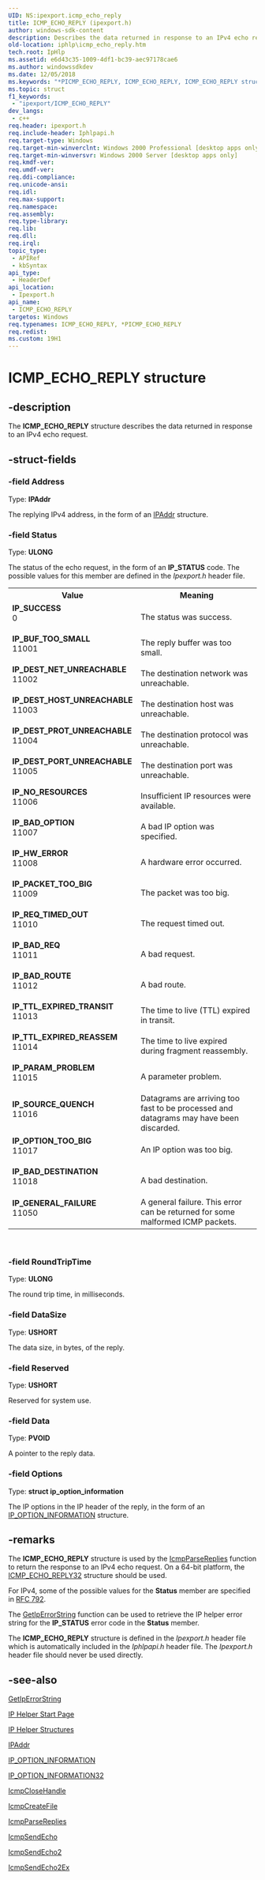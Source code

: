 ```yaml
---
UID: NS:ipexport.icmp_echo_reply
title: ICMP_ECHO_REPLY (ipexport.h)
author: windows-sdk-content
description: Describes the data returned in response to an IPv4 echo request.
old-location: iphlp\icmp_echo_reply.htm
tech.root: IpHlp
ms.assetid: e6d43c35-1009-4df1-bc39-aec97178cae6
ms.author: windowssdkdev
ms.date: 12/05/2018
ms.keywords: "*PICMP_ECHO_REPLY, ICMP_ECHO_REPLY, ICMP_ECHO_REPLY structure [IP Helper], IP_BAD_DESTINATION, IP_BAD_OPTION, IP_BAD_REQ, IP_BAD_ROUTE, IP_BUF_TOO_SMALL, IP_DEST_HOST_UNREACHABLE, IP_DEST_NET_UNREACHABLE, IP_DEST_PORT_UNREACHABLE, IP_DEST_PROT_UNREACHABLE, IP_GENERAL_FAILURE, IP_HW_ERROR, IP_NO_RESOURCES, IP_OPTION_TOO_BIG, IP_PACKET_TOO_BIG, IP_PARAM_PROBLEM, IP_REQ_TIMED_OUT, IP_SOURCE_QUENCH, IP_SUCCESS, IP_TTL_EXPIRED_REASSEM, IP_TTL_EXPIRED_TRANSIT, PICMP_ECHO_REPLY, PICMP_ECHO_REPLY structure pointer [IP Helper], _iphlp_icmp_echo_reply, ipexport/ICMP_ECHO_REPLY, ipexport/PICMP_ECHO_REPLY, iphlp.icmp_echo_reply"
ms.topic: struct
f1_keywords: 
 - "ipexport/ICMP_ECHO_REPLY"
dev_langs:
 - c++
req.header: ipexport.h
req.include-header: Iphlpapi.h
req.target-type: Windows
req.target-min-winverclnt: Windows 2000 Professional [desktop apps only]
req.target-min-winversvr: Windows 2000 Server [desktop apps only]
req.kmdf-ver: 
req.umdf-ver: 
req.ddi-compliance: 
req.unicode-ansi: 
req.idl: 
req.max-support: 
req.namespace: 
req.assembly: 
req.type-library: 
req.lib: 
req.dll: 
req.irql: 
topic_type:
 - APIRef
 - kbSyntax
api_type:
 - HeaderDef
api_location:
 - Ipexport.h
api_name:
 - ICMP_ECHO_REPLY
targetos: Windows
req.typenames: ICMP_ECHO_REPLY, *PICMP_ECHO_REPLY
req.redist: 
ms.custom: 19H1
---
```


# ICMP_ECHO_REPLY structure


## -description


The 
<b>ICMP_ECHO_REPLY</b> structure describes the data returned in response to an IPv4 echo request.


## -struct-fields




### -field Address

Type: <b>IPAddr</b>

The replying IPv4 address, in the form of an <a href="https://docs.microsoft.com/windows/desktop/api/inaddr/ns-inaddr-in_addr">IPAddr</a> structure.


### -field Status

Type: <b>ULONG</b>

The status of the echo request, in the form of an <b>IP_STATUS</b> code. The possible values for this member are defined in the <i>Ipexport.h</i> header file. 

<table>
<tr>
<th>Value</th>
<th>Meaning</th>
</tr>
<tr>
<td width="40%"><a id="IP_SUCCESS"></a><a id="ip_success"></a><dl>
<dt><b>IP_SUCCESS</b></dt>
<dt>0</dt>
</dl>
</td>
<td width="60%">
The status was success.

</td>
</tr>
<tr>
<td width="40%"><a id="IP_BUF_TOO_SMALL"></a><a id="ip_buf_too_small"></a><dl>
<dt><b>IP_BUF_TOO_SMALL</b></dt>
<dt>11001</dt>
</dl>
</td>
<td width="60%">
The reply buffer was too small.

</td>
</tr>
<tr>
<td width="40%"><a id="IP_DEST_NET_UNREACHABLE"></a><a id="ip_dest_net_unreachable"></a><dl>
<dt><b>IP_DEST_NET_UNREACHABLE</b></dt>
<dt>11002</dt>
</dl>
</td>
<td width="60%">
The destination network was unreachable. 

</td>
</tr>
<tr>
<td width="40%"><a id="IP_DEST_HOST_UNREACHABLE"></a><a id="ip_dest_host_unreachable"></a><dl>
<dt><b>IP_DEST_HOST_UNREACHABLE</b></dt>
<dt>11003</dt>
</dl>
</td>
<td width="60%">
The destination host was unreachable. 

</td>
</tr>
<tr>
<td width="40%"><a id="IP_DEST_PROT_UNREACHABLE"></a><a id="ip_dest_prot_unreachable"></a><dl>
<dt><b>IP_DEST_PROT_UNREACHABLE</b></dt>
<dt>11004</dt>
</dl>
</td>
<td width="60%">
The destination protocol was unreachable. 

</td>
</tr>
<tr>
<td width="40%"><a id="IP_DEST_PORT_UNREACHABLE"></a><a id="ip_dest_port_unreachable"></a><dl>
<dt><b>IP_DEST_PORT_UNREACHABLE</b></dt>
<dt>11005</dt>
</dl>
</td>
<td width="60%">
The destination port was unreachable. 

</td>
</tr>
<tr>
<td width="40%"><a id="IP_NO_RESOURCES"></a><a id="ip_no_resources"></a><dl>
<dt><b>IP_NO_RESOURCES</b></dt>
<dt>11006</dt>
</dl>
</td>
<td width="60%">
Insufficient IP resources were available.

</td>
</tr>
<tr>
<td width="40%"><a id="IP_BAD_OPTION_"></a><a id="ip_bad_option_"></a><dl>
<dt><b>IP_BAD_OPTION </b></dt>
<dt>11007</dt>
</dl>
</td>
<td width="60%">
A bad IP option was specified.

</td>
</tr>
<tr>
<td width="40%"><a id="IP_HW_ERROR"></a><a id="ip_hw_error"></a><dl>
<dt><b>IP_HW_ERROR</b></dt>
<dt>11008</dt>
</dl>
</td>
<td width="60%">
A hardware error occurred.

</td>
</tr>
<tr>
<td width="40%"><a id="IP_PACKET_TOO_BIG"></a><a id="ip_packet_too_big"></a><dl>
<dt><b>IP_PACKET_TOO_BIG</b></dt>
<dt>11009</dt>
</dl>
</td>
<td width="60%">
The packet was too big.

</td>
</tr>
<tr>
<td width="40%"><a id="IP_REQ_TIMED_OUT"></a><a id="ip_req_timed_out"></a><dl>
<dt><b>IP_REQ_TIMED_OUT</b></dt>
<dt>11010</dt>
</dl>
</td>
<td width="60%">
The request timed out.

</td>
</tr>
<tr>
<td width="40%"><a id="IP_BAD_REQ"></a><a id="ip_bad_req"></a><dl>
<dt><b>IP_BAD_REQ</b></dt>
<dt>11011</dt>
</dl>
</td>
<td width="60%">
A bad request.

</td>
</tr>
<tr>
<td width="40%"><a id="IP_BAD_ROUTE"></a><a id="ip_bad_route"></a><dl>
<dt><b>IP_BAD_ROUTE</b></dt>
<dt>11012</dt>
</dl>
</td>
<td width="60%">
A bad route.

</td>
</tr>
<tr>
<td width="40%"><a id="IP_TTL_EXPIRED_TRANSIT"></a><a id="ip_ttl_expired_transit"></a><dl>
<dt><b>IP_TTL_EXPIRED_TRANSIT</b></dt>
<dt>11013</dt>
</dl>
</td>
<td width="60%">
The time to live (TTL) expired in transit. 

</td>
</tr>
<tr>
<td width="40%"><a id="IP_TTL_EXPIRED_REASSEM"></a><a id="ip_ttl_expired_reassem"></a><dl>
<dt><b>IP_TTL_EXPIRED_REASSEM</b></dt>
<dt>11014</dt>
</dl>
</td>
<td width="60%">
The time to live expired during fragment reassembly. 

</td>
</tr>
<tr>
<td width="40%"><a id="IP_PARAM_PROBLEM"></a><a id="ip_param_problem"></a><dl>
<dt><b>IP_PARAM_PROBLEM</b></dt>
<dt>11015</dt>
</dl>
</td>
<td width="60%">
A parameter problem. 

</td>
</tr>
<tr>
<td width="40%"><a id="IP_SOURCE_QUENCH"></a><a id="ip_source_quench"></a><dl>
<dt><b>IP_SOURCE_QUENCH</b></dt>
<dt>11016</dt>
</dl>
</td>
<td width="60%">
Datagrams are arriving too fast to be processed and datagrams may have been discarded. 

</td>
</tr>
<tr>
<td width="40%"><a id="IP_OPTION_TOO_BIG"></a><a id="ip_option_too_big"></a><dl>
<dt><b>IP_OPTION_TOO_BIG</b></dt>
<dt>11017</dt>
</dl>
</td>
<td width="60%">
An IP option was too big. 

</td>
</tr>
<tr>
<td width="40%"><a id="IP_BAD_DESTINATION"></a><a id="ip_bad_destination"></a><dl>
<dt><b>IP_BAD_DESTINATION</b></dt>
<dt>11018</dt>
</dl>
</td>
<td width="60%">
A bad destination. 

</td>
</tr>
<tr>
<td width="40%"><a id="IP_GENERAL_FAILURE"></a><a id="ip_general_failure"></a><dl>
<dt><b>IP_GENERAL_FAILURE</b></dt>
<dt>11050</dt>
</dl>
</td>
<td width="60%">
A general failure. This error can be returned for some malformed ICMP packets. 

</td>
</tr>
</table>
 


### -field RoundTripTime

Type: <b>ULONG</b>

The round trip time, in milliseconds.


### -field DataSize

Type: <b>USHORT</b>

The data size, in bytes, of the reply.


### -field Reserved

Type: <b>USHORT</b>

Reserved for system use.


### -field Data

Type: <b>PVOID</b>

A pointer to the reply data. 


### -field Options

Type: <b>struct ip_option_information</b>

The IP options in the IP header of the reply, in the form of an <a href="https://docs.microsoft.com/windows/desktop/api/ipexport/ns-ipexport-ip_option_information">IP_OPTION_INFORMATION</a> structure. 


## -remarks



The <b>ICMP_ECHO_REPLY</b> structure is used by the <a href="https://docs.microsoft.com/windows/desktop/api/icmpapi/nf-icmpapi-icmpparsereplies">IcmpParseReplies</a> function to return the response to an IPv4 echo request. On a 64-bit platform, the  <a href="https://docs.microsoft.com/windows/desktop/api/ipexport/ns-ipexport-icmp_echo_reply32">ICMP_ECHO_REPLY32</a> structure should be used.

For IPv4, some of the possible values for the <b>Status</b> member are specified in 
<a href="Http://go.microsoft.com/fwlink/p/?linkid=84068">RFC 792</a>.

The <a href="https://docs.microsoft.com/windows/desktop/api/iphlpapi/nf-iphlpapi-getiperrorstring">GetIpErrorString</a> function can be used to retrieve the IP helper error string for the <b>IP_STATUS</b> error code in the <b>Status</b> member.

The <b>ICMP_ECHO_REPLY</b> structure is defined in the <i>Ipexport.h</i> header file which is automatically included in the <i>Iphlpapi.h</i> header file. The <i>Ipexport.h</i> header file should never be used directly.




## -see-also




<a href="https://docs.microsoft.com/windows/desktop/api/iphlpapi/nf-iphlpapi-getiperrorstring">GetIpErrorString</a>



<a href="https://docs.microsoft.com/windows/desktop/IpHlp/ip-helper-start-page">IP Helper Start Page</a>



<a href="https://docs.microsoft.com/windows/desktop/IpHlp/ip-helper-structures">IP Helper Structures</a>



<a href="https://docs.microsoft.com/windows/desktop/api/inaddr/ns-inaddr-in_addr">IPAddr</a>



<a href="https://docs.microsoft.com/windows/desktop/api/ipexport/ns-ipexport-ip_option_information">IP_OPTION_INFORMATION</a>



<a href="https://docs.microsoft.com/windows/desktop/api/ipexport/ns-ipexport-ip_option_information32">IP_OPTION_INFORMATION32</a>



<a href="https://docs.microsoft.com/windows/desktop/api/icmpapi/nf-icmpapi-icmpclosehandle">IcmpCloseHandle</a>



<a href="https://docs.microsoft.com/windows/desktop/api/icmpapi/nf-icmpapi-icmpcreatefile">IcmpCreateFile</a>



<a href="https://docs.microsoft.com/windows/desktop/api/icmpapi/nf-icmpapi-icmpparsereplies">IcmpParseReplies</a>



<a href="https://docs.microsoft.com/windows/desktop/api/icmpapi/nf-icmpapi-icmpsendecho">IcmpSendEcho</a>



<a href="https://docs.microsoft.com/windows/desktop/api/icmpapi/nf-icmpapi-icmpsendecho2">IcmpSendEcho2</a>



<a href="https://docs.microsoft.com/windows/desktop/api/icmpapi/nf-icmpapi-icmpsendecho2ex">IcmpSendEcho2Ex</a>
 

 

